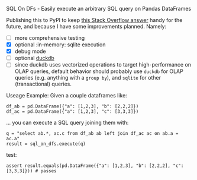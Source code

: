 SQL On DFs - Easily execute an arbitrary SQL query on Pandas DataFrames

Publishing this to PyPI to keep [this Stack Overflow answer](https://stackoverflow.com/a/70994925/1870832) handy for the future, and because I have some improvements planned. Namely:
- [ ] more comprehensive testing
- [x] optional :in-memory: sqlite execution
- [x] debug mode
- [ ] optional [duckdb](https://duckdb.org/docs/api/python)
- [ ] since duckdb uses vectorized operations to target high-performance on OLAP queries, default behavior should probably use `duckdb` for OLAP queries (e.g. anything with a `group by`), and `sqlite` for other (transactional) queries.

Useage Example:
Given a couple dataframes like:
```
df_ab = pd.DataFrame({"a": [1,2,3], "b": [2,2,2]})
df_ac = pd.DataFrame({"a": [1,2,3], "c": [3,3,3]})
```
... you can execute a SQL query joining them with:

```
q = "select ab.*, ac.c from df_ab ab left join df_ac ac on ab.a = ac.a"
result = sql_on_dfs.execute(q)
```

test:
```
assert result.equals(pd.DataFrame({"a": [1,2,3], "b": [2,2,2], "c": [3,3,3]})) # passes
```

